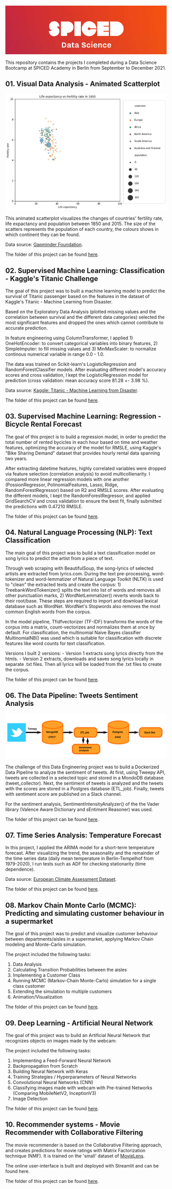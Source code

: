 ![Image](https://github.com/i-dominguez/spiced_projects/blob/main/spiced_logo.png)

This repository contains the projects I completed during a Data Science Bootcamp at SPICED Academy in Berlin from September to December 2021.

## 01. Visual Data Analysis - Animated Scatterplot

![Image](https://github.com/i-dominguez/spiced_projects/blob/main/01_data_visualization/animated_plot.gif)

This animated scatterplot visualizes the changes of countries' fertility rate, life expactancy and population between 1850 and 2015. The size of the scatters represents the population of each country, the colours shows in which continent they can be found.

Data source: [Gapminder Foundation](https://www.gapminder.org/data/).

The folder of this project can be found [here](https://github.com/i-dominguez/spiced_projects/tree/main/01_data_visualization).


## 02. Supervised Machine Learning: Classification - Kaggle's Titanic Challenge

The goal of this project was to built a machine learning model to predict the survival of Titanic passenger based on the features in the dataset of Kaggle's Titanic - Machine Learning from Disaster.

Based on the Exploratory Data Analysis (plotted missing values and the correlation between survival and the different data categories) selected the most significant features and dropped the ones which cannot contribute to accurate prediction.

In feature engineering using ColumnTransformer, I applied 1) OneHotEncoder: to convert categorical variables into binary features, 2) SimpleImputer: to fill missing values and 3) MinMaxScaler: to normalize continous numerical variable in range 0.0 - 1.0.

The data was trained on Scikit-learn's LogisticRegression and RandomForestClassifier models. After evaluating different model's accuracy scores and cross validation, I kept the LogisticRegression model for prediction (cross validation: mean accuracy score 81.28 +- 3.98 %).

Data source: [Kaggle: Titanic - Machine Learning from Disaster](https://www.kaggle.com/c/titanic/overview).

The folder of this project can be found [here](https://github.com/i-dominguez/spiced_projects/tree/main/02_titanic_classification).

## 03. Supervised Machine Learning: Regression - Bicycle Rental Forecast

The goal of this project is to build a regression model, in order to predict the total number of rented bycicles in each hour based on time and weather features, optimizing the accuracy of the model for RMSLE, using Kaggle's "Bike Sharing Demand" dataset that provides hourly rental data spanning two years.

After extracting datetime features, highly correlated variables were dropped via feature selection (correlation analysis) to avoid multicollienarity. I compared more linear regression models with one another (PossionRegressor, PolinomialFeatures, Lasso, Ridge, RandomForestRegressor) based on R2 and RMSLE scores. After evaluating the different models, I kept the RandomForestRegressor, and applied GridSearchCV and cross validation to ensure the best fit, finally submitted the predictions with 0.47210 RMSLE.

The folder of this project can be found [here](https://github.com/i-dominguez/spiced_projects/tree/main/03_regression_bicycle_rental).

## 04. Natural Language Processing (NLP): Text Classification

The main goal of this project was to build a text classification model on song lyrics to predict the artist from a piece of text.

Through web scraping with BeautifulSoup, the song-lyrics of selected artists are extracted from lyrics.com. During the text pre-processing, word-tokenizer and word-lemmatizer of Natural Language Toolkit (NLTK) is used to "clean" the extracted texts and create the corpus: 1) TreebankWordTokenizer() splits the text into list of words and removes all other punctuation marks, 2) WordNetLemmatizer() reverts words back to their root/base. These steps are required to import and download lexical database such as WordNet. WordNet's Stopwords also removes the most common English words from the corpus.

In the model pipeline, Tfidfvectorizer (TF-IDF) transforms the words of the corpus into a matrix, count-vectorizes and normalizes them at once by default. For classification, the multinomial Naive Bayes classifier MultinomialNB() was used which is suitable for classification with discrete features like word counts for text classification.

Versions
I built 2 versions: - Version 1 extracts song lyrics directly from the htmls. - Version 2 extracts, downloads and saves song lyrics locally in separate .txt files. Then all lyrics will be loaded from the .txt files to create the corpus.

The folder of this project can be found [here](https://github.com/i-dominguez/spiced_projects/tree/main/04_nlp_text_classification).

## 06. The Data Pipeline: Tweets Sentiment Analysis

![Image](https://github.com/i-dominguez/spiced_projects/blob/main/06_docker_etl_data_pipeline/twitter_slackbot/structure.svg)

The challenge of this Data Engineering project was to build a Dockerized Data Pipeline to analyze the sentiment of tweets. At first, using Tweepy API, tweets are collected in a selected topic and stored in a MondoDB database (tweet_collector). Next, the sentiment of tweets is analyzed and the tweets with the scores are stored in a Postgres database (ETL_job). Finally, tweets with sentiment score are published on a Slack channel.

For the sentiment analysis, SentimentIntensityAnalyzer() of the the Vader library (Valence Aware Dictionary and sEntiment Reasoner) was used.

The folder of this project can be found [here](https://github.com/i-dominguez/spiced_projects/tree/main/06_docker_etl_data_pipeline/twitter_slackbot).

## 07. Time Series Analysis: Temperature Forecast

In this project, I applied the ARIMA model for a short-term temperature forecast. After visualizing the trend, the seasonality and the remainder of the time series data (daily mean temperature in Berlin-Tempelhof from 1979-2020), I run tests such as ADF for checking stationarity (time dependence).

Data source: [European Climate Assessment Dataset](https://www.ecad.eu/).

The folder of this project can be found [here](https://github.com/i-dominguez/spiced_projects/tree/main/07_time_series).

## 08. Markov Chain Monte Carlo (MCMC): Predicting and simulating customer behaviour in a supermarket

The goal of this project was to predict and visualize customer behaviour between departments/aisles in a supermarket, applying Markov Chain modeling and Monte-Carlo simulation.

The project included the following tasks:

1. Data Analysis
2. Calculating Transition Probabilities between the aisles
3. Implementing a Customer Class
4. Running MCMC (Markov-Chain Monte-Carlo) simulation for a single class customer
5. Extending the simulation to multiple customers
6. Animation/Visualization

The folder of this project can be found [here](https://github.com/i-dominguez/spiced_projects/tree/main/08_markov_chain_montecarlo).


## 09. Deep Learning - Artificial Neural Network

The goal of this project was to build an Artificial Neural Network that recognizes objects on images made by the webcam:

The project included the following tasks:

1. Implementing a Feed-Forward Neural Network
2. Backpropagation from Scratch
3. Building Neural Network with Keras
4. Training Strategies / Hyperparameters of Neural Networks
5. Convolutional Neural Networks (CNN)
6. Classifying images made with webcam with Pre-trained Networks (Comparing MobileNetV2, InceptionV3)
7. Image Detection

The folder of this project can be found [here](https://github.com/i-dominguez/spiced_projects/tree/main/09_deep_learning).


## 10. Recommender systems - Movie Recommender with Collaborative Filtering

The movie recommender is based on the Collaborative Filtering approach, and creates predictions for movie ratings with Matrix Factorization technique (NMF). It is trained on the 'small' dataset of [MovieLens](https://grouplens.org/datasets/movielens/).

The online user-interface is built and deployed with Streamlit and can be found here.

The folder of this project can be found [here](https://github.com/i-dominguez/spiced_projects/tree/main/10_recommender_system).







